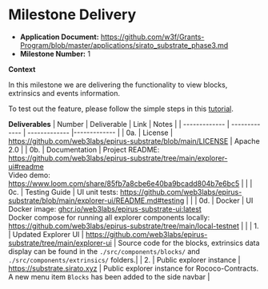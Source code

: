 # Milestone Delivery

- **Application Document:** https://github.com/w3f/Grants-Program/blob/master/applications/sirato_substrate_phase3.md
- **Milestone Number:** 1

**Context**

In this milestone we are delivering the functionality to view blocks, extrinsics and events information.

To test out the feature, please follow the simple steps in this [tutorial](https://github.com/web3labs/epirus-substrate/blob/main/explorer-ui/docs/blocks-exploration.md).

**Deliverables**
| Number | Deliverable | Link | Notes |
| ------------- | ------------- | ------------- |------------- |
| 0a. | License | https://github.com/web3labs/epirus-substrate/blob/main/LICENSE | Apache 2.0 |
| 0b. | Documentation | Project README: https://github.com/web3labs/epirus-substrate/tree/main/explorer-ui#readme <br/> Video demo: https://www.loom.com/share/85fb7a8cbe6e40ba9bcadd804b7e6bc5 | |
| 0c. | Testing Guide | UI unit tests: https://github.com/web3labs/epirus-substrate/blob/main/explorer-ui/README.md#testing | |
| 0d. | Docker | UI Docker image: [ghcr.io/web3labs/epirus-substrate-ui:latest](https://github.com/web3labs/epirus-substrate/pkgs/container/epirus-substrate-ui) <br /> Docker compose for running all explorer components locally: https://github.com/web3labs/epirus-substrate/tree/main/local-testnet | |
| 1. | Updated Explorer UI | https://github.com/web3labs/epirus-substrate/tree/main/explorer-ui | Source code for the blocks, extrinsics data display can be found in the `./src/components/blocks/` and `./src/components/extrinsics/` folders.|
| 2. | Public explorer instance | https://substrate.sirato.xyz | Public explorer instance for Rococo-Contracts. A new menu item `Blocks` has been added to the side navbar |

